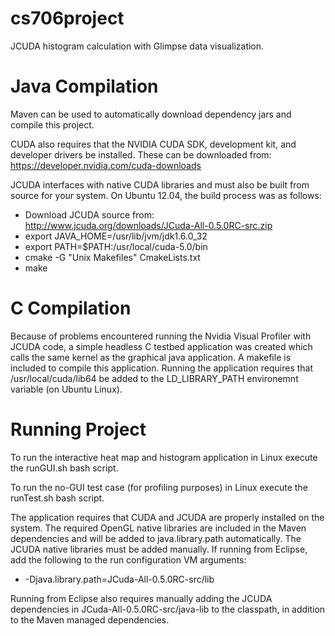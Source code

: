 cs706project
============

JCUDA histogram calculation with Glimpse data visualization.

Java Compilation
============

Maven can be used to automatically download dependency jars and compile this project.

CUDA also requires that the NVIDIA CUDA SDK, development kit, and developer drivers be installed. These can be downloaded from: https://developer.nvidia.com/cuda-downloads

JCUDA interfaces with native CUDA libraries and must also be built from source for your system. On Ubuntu 12.04, the build process was as follows:

* Download JCUDA source from: http://www.jcuda.org/downloads/JCuda-All-0.5.0RC-src.zip
* export JAVA_HOME=/usr/lib/jvm/jdk1.6.0_32
* export PATH=$PATH:/usr/local/cuda-5.0/bin
* cmake -G "Unix Makefiles" CmakeLists.txt
* make

C Compilation
============

Because of problems encountered running the Nvidia Visual Profiler with JCUDA code, a simple headless C testbed application was created which calls the same kernel as the graphical java application. A makefile is included to compile this application. Running the application requires that /usr/local/cuda/lib64 be added to the LD_LIBRARY_PATH environemnt variable (on Ubuntu Linux).

Running Project
============
To run the interactive heat map and histogram application in Linux execute the runGUI.sh bash script.

To run the no-GUI test case (for profiling purposes) in Linux execute the runTest.sh bash script.

The application requires that CUDA and JCUDA are properly installed on the system. The required OpenGL native libraries are included in the Maven dependencies and will be added to java.library.path automatically. The JCUDA native libraries must be added manually. If running from Eclipse, add the following to the run configuration VM arguments:

* -Djava.library.path=JCuda-All-0.5.0RC-src/lib

Running from Eclipse also requires manually adding the JCUDA dependencies in JCuda-All-0.5.0RC-src/java-lib to the classpath, in addition to the Maven managed dependencies.

